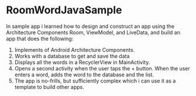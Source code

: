 # RoomWordJavaSample

In sample app i learned how to design and construct an app using the Architecture Components Room, ViewModel, and LiveData, and build an app that does the following:

1. Implements of Android Architecture Components.
1. Works with a database to get and save the data
3. Displays all the words in a RecyclerView in MainActivity.
4. Opens a second activity when the user taps the + button. When the user enters a word, adds the word to the database and the list.
5. The app is no-frills, but sufficiently complex which i can use it as a template to build other apps. 
